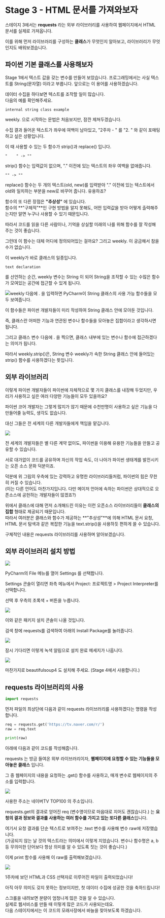 # Stage 3 - HTML 문서를 가져와보자

스테이지 3에서는 **requests** 라는 외부 라이브러리를 사용하여 웹페이지에서 HTML 문서를 실제로 가져옵니다.

이를 위해 먼저 라이브러리를 구성하는 **클래스**가 무엇인지 알아보고, 라이브러리가 무엇인지도 배워보겠습니다.

## 파이썬 기본 클래스를 사용해보자

Stage 1에서 텍스트 값을 갖는 변수를 만들어 보았습니다. 프로그래밍에서는 사실 텍스트를 String\(문자열\) 이라고 부릅니다. 앞으로는 이 용어를 사용하겠습니다.

데이터 수집을 하다보면 텍스트를 조작할 일이 많습니다.  
다음의 예를 확인해주세요.

```text
internal string class example
```



weekly. 으로 시작하는 문법은 처음보지만, 잠깐 제쳐두겠습니다.

수집 결과 들어온 텍스트가 좌우에 여백이 남아있고, "2주차 - " 를 "2. " 와 같이 포매팅하고 싶은 상황입니다.

이 때 사용할 수 있는 두 함수가 strip\(\)과 replace\(\) 입니다.

```text
"    " -> ""
```

strip\(\) 함수는 입력값이 없으며, "." 이전에 있는 텍스트의 좌우 여백을 없애줍니다.

```text
"" -> ""
```

replace\(\) 함수는 두 개의 텍스트\(old, new\)를 입력받아  "." 이전에 있는 텍스트에서 old와 일치하는 부분을 new로 바꾸어 줍니다. 유용하죠?

함수의 또 다른 장점은 **"추상성"** 에 있습니다.  
함수의 **"구체적"**인 구현 방법을 알지 못해도, 어떤 입력값을 받아 어떻게 출력해주는지만 알면 누구나 사용할 수 있기 때문입니다.

따라서 코드를 읽을 다른 사람이나, 기억을 상실할 미래의 나를 위해 함수를 잘 작성해 주는 것이 좋습니다.



그런데 이 함수는 대체 어디에 정의되어있는 걸까요? 그리고 weekly. 이 궁금해서 참을 수가 없습니다.

이 weekly가 바로 클래스의 일종입니다.

```text
text declaration
```

를 선언하는 순간, weekly 변수는 String 이 되어 String을 조작할 수 있는 수많은 함수가 모여있는 공간에 접근할 수 있게 됩니다.

![weekly &#xB2E4;&#xC74C;&#xC5D0; . &#xC744; &#xC785;&#xB825;&#xD558;&#xBA74; PyCharm&#xC774; String &#xD074;&#xB798;&#xC2A4;&#xC758; &#xC0AC;&#xC6A9; &#xAC00;&#xB2A5; &#xD568;&#xC218;&#xB4E4;&#xC744; &#xBAA8;&#xB450; &#xBCF4;&#xC5EC;&#xC90D;&#xB2C8;&#xB2E4;.](../.gitbook/assets/image%20%28184%29.png)

이 함수들은 파이썬 개발자들이 미리 작성하여 String 클래스 안에 모아둔 것입니다.

즉, 클래스란 어떠한 기능과 연관된 변수나 함수들을 모아놓은 집합이라고 생각하시면 됩니다.

그리고 클래스 변수 다음에 . 을 찍으면, 클래스 내부에 있는 변수나 함수에 접근하겠다는 의미가 됩니다.

따라서 weekly.strip\(\)은, String 변수 weekly가 속한 String 클래스 안에 들어있는 strip\(\) 함수를 사용하겠다는 뜻입니다.



## 외부 라이브러리

이렇게 파이썬 개발자들이 파이썬에 자체적으로 몇 가지 클래스를 내장해 두었지만, 우리가 사용하고 싶은 여러 다양한 기능들이 모두 있을까요?

파이썬 코어 개발자는 그렇게 많지가 않기 때문에 수천만명이 사용하고 싶은 기능을 다 만들어줄 능력도, 생각도 없습니다.

대신 그들은 전 세계의 다른 개발자들에게 책임을 맡깁니다.

![](../.gitbook/assets/image%20%2848%29.png)

전 세계의 개발자들은 별 다른 계약 없이도, 파이썬을 이용해 유용한 기능들을 만들고 공유할 수 있습니다.

서로 대가없이 코드를 공유하며 자신의 작업 속도, 더 나아가 파이썬 생태계를 발전시키는 오픈 소스 문화 덕분이죠.

덕분에 위 그림의 우측에 있는 강력하고 유명한 라이브러리들처럼, 파이썬의 힘은 무한히 커질 수 있습니다.  
\(이는 다른 언어도 마찬가지입니다. 다만 메이저 언어에 속하는 파이썬은 상대적으로 오픈소스에 공헌하는 개발자들이 많겠죠?\)

위에서 클래스에 대해 먼저 소개해드린 이유는 이런 오픈소스 라이브러리들이 **클래스의 집합** 형태로 제공되기 때문입니다.  
따라서 여러분은 클래스와 함수가 제공하는 **"추상성"**에 의해 HTML 문서 요청, HTML 문서 탐색과 같은 복잡한 기능을 text.strip\(\)을 사용하듯 편하게 쓸 수 있습니다.

구체적인 내용은 requests 라이브러리를 사용하며 알아보겠습니다.



## 외부 라이브러리 설치 방법

![](../.gitbook/assets/image%20%2839%29.png)

PyCharm의 File 메뉴를 열어 Settings 를 선택합니다.

Settings 콘솔이 열리면 좌측 메뉴에서 Project: 프로젝트명 &gt; Project Interpreter를 선택합니다.

선택 후 우측의 초록색 + 버튼을 누릅니다.



![](../.gitbook/assets/image%20%2890%29.png)

이와 같은 패키지 설치 콘솔이 나올 것입니다.

검색 창에 requests를 검색하여 아래의 Install Package를 눌러줍니다.



![](../.gitbook/assets/image%20%2814%29.png)

잠시 기다리면 이렇게 녹색 알림으로 설치 완료 메세지가 나옵니다.



![](../.gitbook/assets/image%20%2882%29.png)

마찬가지로 beautifulsoup4 도 설치해 주세요. \(Stage 4에서 사용합니다.\)



## requests 라이브러리의 사용

```python
import requests
```

먼저 파일의 최상단에 다음과 같이 requests 라이브러리를 사용하겠다는 명령을 작성합니다.



```python
req = requests.get('https://tv.naver.com/r/')
raw = req.text

print(raw)
```

아래에 다음과 같이 코드를 작성해줍니다.

requests 는 방금 들여온 외부 라이브러리이자, **웹페이지에 요청할 수 있는 기능들을 모아놓은 클래스** 입니다.

그 중 웹페이지의 내용을 요청하는 .get\(\) 함수를 사용하고, 매개 변수로 웹페이지의 주소를 입력합니다.

![](../.gitbook/assets/image%20%28101%29.png)

사용한 주소는 네이버TV TOP100 의 주소입니다.

requests.get의 결과로 얻어진 req \(변수명이므로 마음대로 지어도 괜찮습니다.\) 는 **요청의 결과 정보와 결과를 사용하는 여러 함수를 가지고 있는 또다른 클래스**입니다.

여기서 요청 결과를 단순 텍스트로 보여주는 .text 변수를 사용해 변수 raw에 저장했습니다.  
\(가공되지 않는 날 것의 텍스트라는 의미에서 이렇게 지었습니다. 변수나 함수명은 a, b 등 무의미한 단어보다 항상 의미를 알 수 있도록 짓는 것이 좋습니다.\)

이제 print 함수를 사용해 이 raw를 출력해보겠습니다.

![](../.gitbook/assets/image%20%2887%29.png)

1주차에 보던 HTML과 CSS 선택자로 이루어진 파일이 출력되었습니다!

아직 아무 의미도 갖지 못하는 정보이지만, 첫 데이터 수집에 성공한 것을 축하드립니다!

스크롤을 내려보면 분량이 엄청나게 많은 것을 알 수 있습니다.   
실제로 웹서비스를 만들 때 이렇게 많은 코드가 사용되는데요.   
다음 스테이지에서는 이 코드의 모래사장에서 바늘을 찾아보도록 하겠습니다.



